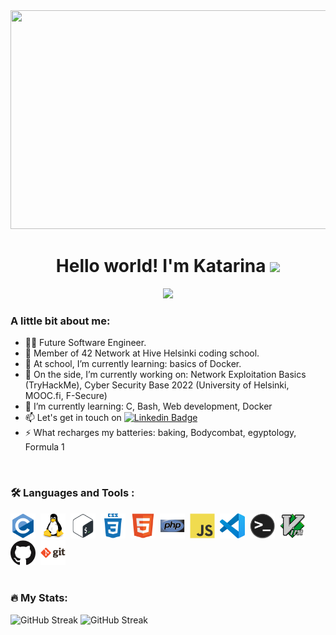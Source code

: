 <!--
**Katarina-Slotova/Katarina-Slotova** is a ✨ _special_ ✨ repository because its `README.md` (this file) appears on your GitHub profile.

Here are some ideas to get you started:

- 🔭 I’m currently working on ...
- 🌱 I’m currently learning ...
- 👯 I’m looking to collaborate on ...
- 🤔 I’m looking for help with ...
- 💬 Ask me about ...
- 📫 How to reach me: ...
- 😄 Pronouns: ...
- ⚡ Fun fact: ...
-->

<div id="header" align="center">
  <img src="https://cdn.pixabay.com/photo/2016/12/28/09/36/web-1935737_1280.png" width="800" height="350"/>
</div>
<div id="greeting" align="center">
  <h1>Hello world! I'm Katarina <img src="https://media.giphy.com/media/hvRJCLFzcasrR4ia7z/giphy.gif" width="30"/></h1>
</div>
<div align="center">
  <img src="https://media.giphy.com/media/paTz7UZbPfTZFRYnnB/giphy.gif" width="200"/>
</div>

### A little bit about me:
- :woman_technologist: Future Software Engineer.
- 🐝 Member of 42 Network at Hive Helsinki coding school.
- 🔭 At school, I’m currently learning: basics of Docker.
- 🤔 On the side, I’m currently working on: Network Exploitation Basics (TryHackMe), Cyber Security Base 2022 (University of Helsinki, MOOC.fi, F-Secure)
- 🌱 I’m currently learning: C, Bash, Web development, Docker
- 📫 Let's get in touch on [![Linkedin Badge](https://img.shields.io/badge/-LinkedIn-blue?style=flat&logo=Linkedin&logoColor=white)](https://www.linkedin.com/in/katarina-slotova-804466131/)
- ⚡ What recharges my batteries: baking, Bodycombat, egyptology, Formula 1

<br/>

### :hammer_and_wrench: Languages and Tools :
<div>
  <img src="https://raw.githubusercontent.com/devicons/devicon/master/icons/c/c-original.svg" title="C" alt="C" height="40px" width="40px"/>&nbsp;
  <img src="https://raw.githubusercontent.com/devicons/devicon/master/icons/linux/linux-original.svg" title="Linux" alt="Linux" height="40px" width="40px" />&nbsp;
  <img src="https://raw.githubusercontent.com/devicons/devicon/master/icons/bash/bash-original.svg" title="Bash" alt="Bash" height="40px" width="40px"/>&nbsp;
  <img src="https://github.com/devicons/devicon/blob/master/icons/css3/css3-plain-wordmark.svg"  title="CSS3" alt="CSS" width="40" height="40"/>&nbsp;
  <img src="https://github.com/devicons/devicon/blob/master/icons/html5/html5-original.svg" title="HTML5" alt="HTML" width="40" height="40"/>&nbsp;
  <img src="https://raw.githubusercontent.com/devicons/devicon/master/icons/php/php-original.svg" title="PHP" alt="PHP" height="40px" width="40px"/>&nbsp;
  <img src="https://github.com/devicons/devicon/blob/master/icons/javascript/javascript-original.svg" title="JavaScript" alt="JavaScript" width="40" height="40"/>&nbsp;
  <img src="https://raw.githubusercontent.com/github/explore/80688e429a7d4ef2fca1e82350fe8e3517d3494d/topics/visual-studio-code/visual-studio-code.png" title="VS Code" alt="VS Code" width="40" height="40"/>&nbsp;
  <img src="https://raw.githubusercontent.com/github/explore/80688e429a7d4ef2fca1e82350fe8e3517d3494d/topics/terminal/terminal.png" title="Terminal" alt="Terminal" width="40px" height="40px"/>&nbsp;
  <img src="https://raw.githubusercontent.com/github/explore/80688e429a7d4ef2fca1e82350fe8e3517d3494d/topics/vim/vim.png" title="Vim" alt="Vim" width="40px" height="40px"/>&nbsp;
      <img src="https://raw.githubusercontent.com/github/explore/78df643247d429f6cc873026c0622819ad797942/topics/github/github.png" title="GitHub" alt="GitHub" height="40px" width="40px"/>&nbsp;
  <img src="https://github.com/devicons/devicon/blob/master/icons/git/git-original-wordmark.svg" title="Git" alt="Git" width="40" height="40"/>
</div>

<br/>

### :fire: My Stats:
![GitHub Streak](https://github-readme-stats.vercel.app/api?username=Katarina-Slotova&show_icons=true&theme=tokyonight&include_all_commits=true&count_private=true)
![GitHub Streak](https://github-readme-stats.vercel.app/api/top-langs/?username=Katarina-Slotova&layout=compact&langs_count=7&theme=tokyonight)

